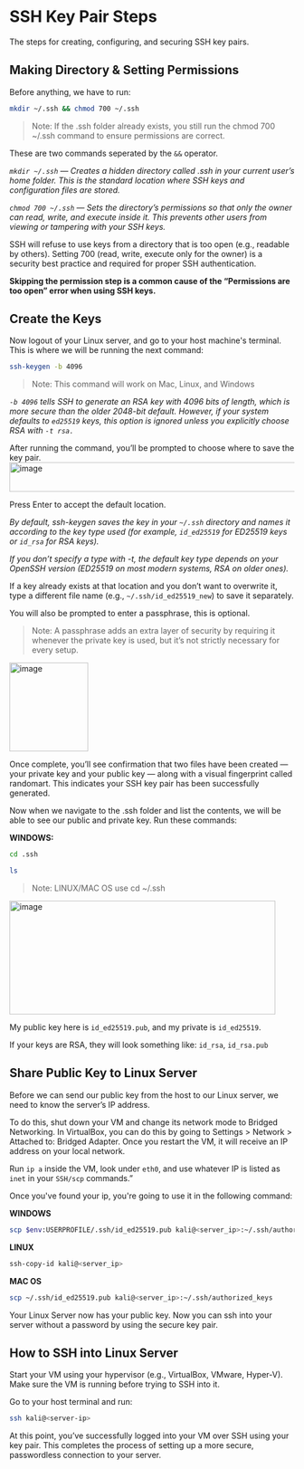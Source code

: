 # SSH Key Pair Steps
The steps for creating, configuring, and securing SSH key pairs.

## Making Directory & Setting Permissions
Before anything, we have to run:
```bash
mkdir ~/.ssh && chmod 700 ~/.ssh
```
> Note: If the .ssh folder already exists, you still run the chmod 700 ~/.ssh command to ensure permissions are correct.


These are two commands seperated by the `&&` operator. 

*`mkdir ~/.ssh` — Creates a hidden directory called .ssh in your current user’s home folder. This is the standard location where SSH keys and configuration files are stored.*

*`chmod 700 ~/.ssh` — Sets the directory’s permissions so that only the owner can read, write, and execute inside it. This prevents other users from viewing or tampering with your SSH keys.*

SSH will refuse to use keys from a directory that is too open (e.g., readable by others). Setting 700 (read, write, execute only for the owner) is a security best practice and required for proper SSH authentication.

**Skipping the permission step is a common cause of the “Permissions are too open” error when using SSH keys.**

## Create the Keys
Now logout of your Linux server, and go to your host machine's terminal. This is where we will be running the next command:
```bash
ssh-keygen -b 4096
```
> Note: This command will work on Mac, Linux, and Windows

*`-b 4096` tells SSH to generate an RSA key with 4096 bits of length, which is more secure than the older 2048-bit default. However, if your system defaults to `ed25519` keys, this option is ignored unless you explicitly choose RSA with `-t rsa.`*

After running the command, you’ll be prompted to choose where to save the key pair. 
<img width="569" height="52" alt="image" src="https://github.com/user-attachments/assets/7321e1cc-c9a8-48c2-a5c8-f66c149d2cac" />

Press Enter to accept the default location.

*By default, ssh-keygen saves the key in your `~/.ssh` directory and names it according to the key type used (for example, `id_ed25519` for ED25519 keys or `id_rsa` for RSA keys).*

*If you don’t specify a type with -t, the default key type depends on your OpenSSH version (ED25519 on most modern systems, RSA on older ones).*

If a key already exists at that location and you don’t want to overwrite it, type a different file name (e.g., `~/.ssh/id_ed25519_new`) to save it separately.

You will also be prompted to enter a passphrase, this is optional. 
> Note: A passphrase adds an extra layer of security by requiring it whenever the private key is used, but it’s not strictly necessary for every setup.

<img width="139" height="157" alt="image" src="https://github.com/user-attachments/assets/aa5fbdd4-937e-44d3-a210-55d9d5c9d5bd" />

Once complete, you’ll see confirmation that two files have been created — your private key and your public key — along with a visual fingerprint called randomart. This indicates your SSH key pair has been successfully generated.

Now when we navigate to the .ssh folder and list the contents, we will be able to see our public and private key. Run these commands:

**WINDOWS:**
```bash
cd .ssh
```
```bash
ls
```
> Note: LINUX/MAC OS use cd ~/.ssh

<img width="470" height="201" alt="image" src="https://github.com/user-attachments/assets/c6cbaea0-6cba-4308-9a5c-8c679fcf3d5c" />


My public key here is `id_ed25519.pub`, and my private is `id_ed25519`. 

If your keys are RSA, they will look something like: `id_rsa`, `id_rsa.pub`

## Share Public Key to Linux Server
Before we can send our public key from the host to our Linux server, we need to know the server’s IP address.

To do this, shut down your VM and change its network mode to Bridged Networking. In VirtualBox, you can do this by going to Settings > Network > Attached to: Bridged Adapter. Once you restart the VM, it will receive an IP address on your local network.

Run `ip a` inside the VM, look under `eth0`, and use whatever IP is listed as `inet` in your `SSH/scp` commands.”

Once you've found your ip, you're going to use it in the following command:

**WINDOWS**
```bash
scp $env:USERPROFILE/.ssh/id_ed25519.pub kali@<server_ip>:~/.ssh/authorized_keys
```
**LINUX**
```bash
ssh-copy-id kali@<server_ip>
```
**MAC OS**
```bash
scp ~/.ssh/id_ed25519.pub kali@<server_ip>:~/.ssh/authorized_keys
```
Your Linux Server now has your public key. Now you can ssh into your server without a password by using the secure key pair.

## How to SSH into Linux Server
Start your VM using your hypervisor (e.g., VirtualBox, VMware, Hyper-V). Make sure the VM is running before trying to SSH into it.

Go to your host terminal and run:
```bash
ssh kali@<server-ip>
```
At this point, you’ve successfully logged into your VM over SSH using your key pair. This completes the process of setting up a more secure, passwordless connection to your server.





